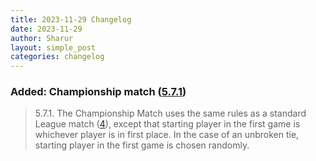 ```yaml
---
title: 2023-11-29 Changelog
date: 2023-11-29
author: Sharur
layout: simple_post
categories: changelog
---
```

### Added: Championship match ([5.7.1](/rules#5.7.1))

> 5.7.1. The Championship Match uses the same rules as a standard League match ([4](#4)), except that starting player in the first game is whichever player is in first place. In the case of an unbroken tie, starting player in the first game is chosen randomly.
